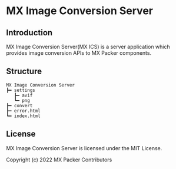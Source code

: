 # MX Image Conversion Server
## Introduction
MX Image Conversion Server(MX ICS) is a server application which provides image conversion APIs to MX Packer components.

## Structure
```
MX Image Conversion Server
┣━ settings
   ┣━ avif
   ┗━ png
┣━ convert
┣━ error.html
┗━ index.html
```

## License
MX Image Conversion Server is licensed under the MIT License.

Copyright (c) 2022 MX Packer Contributors
